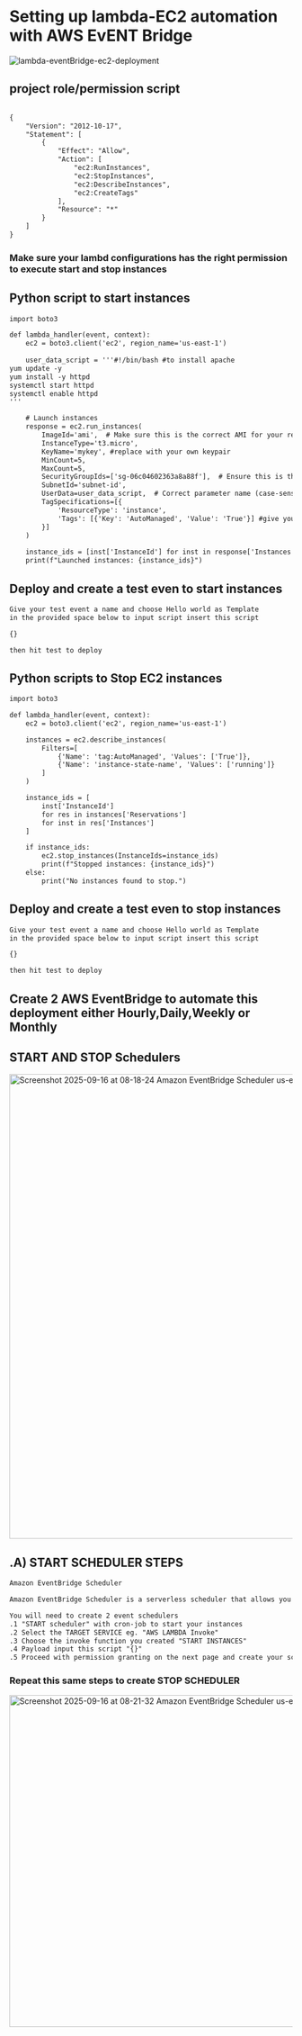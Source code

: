 # Setting up lambda-EC2 automation with AWS EvENT Bridge
![lambda-eventBridge-ec2-deployment](https://github.com/user-attachments/assets/abee8455-fddb-4ba5-97ad-02f2faa17bca)

## project role/permission script
```xml

{
	"Version": "2012-10-17",
	"Statement": [
		{
			"Effect": "Allow",
			"Action": [
				"ec2:RunInstances",
				"ec2:StopInstances",
				"ec2:DescribeInstances",
				"ec2:CreateTags"
			],
			"Resource": "*"
		}
	]
}
```


### Make sure your lambd configurations has the right permission to execute start and stop instances



## Python script to start instances
```xml 
import boto3

def lambda_handler(event, context):
    ec2 = boto3.client('ec2', region_name='us-east-1')
    
    user_data_script = '''#!/bin/bash #to install apache
yum update -y
yum install -y httpd
systemctl start httpd
systemctl enable httpd
'''

    # Launch instances
    response = ec2.run_instances(
        ImageId='ami',  # Make sure this is the correct AMI for your region
        InstanceType='t3.micro',
        KeyName='mykey', #replace with your own keypair
        MinCount=5,
        MaxCount=5,
        SecurityGroupIds=['sg-06c04602363a8a88f'],  # Ensure this is the ID, not the name (should be like 'sg-xxxxxxxx')
        SubnetId='subnet-id',
        UserData=user_data_script,  # Correct parameter name (case-sensitive)
        TagSpecifications=[{
            'ResourceType': 'instance',
            'Tags': [{'Key': 'AutoManaged', 'Value': 'True'}] #give your own key value pair{tags}
        }]
    )
    
    instance_ids = [inst['InstanceId'] for inst in response['Instances']]
    print(f"Launched instances: {instance_ids}")
```

## Deploy and create a test even to start instances
```xml
Give your test event a name and choose Hello world as Template
in the provided space below to input script insert this script

{}

then hit test to deploy
```

## Python scripts to Stop EC2 instances
```xml
import boto3

def lambda_handler(event, context):
    ec2 = boto3.client('ec2', region_name='us-east-1')

    instances = ec2.describe_instances(
        Filters=[
            {'Name': 'tag:AutoManaged', 'Values': ['True']},
            {'Name': 'instance-state-name', 'Values': ['running']}
        ]
    )

    instance_ids = [
        inst['InstanceId']
        for res in instances['Reservations']
        for inst in res['Instances']
    ]

    if instance_ids:
        ec2.stop_instances(InstanceIds=instance_ids)
        print(f"Stopped instances: {instance_ids}")
    else:
        print("No instances found to stop.")
```

## Deploy and create a test even to stop instances
```xml
Give your test event a name and choose Hello world as Template
in the provided space below to input script insert this script

{}

then hit test to deploy
```

## Create 2 AWS EventBridge to automate this deployment either Hourly,Daily,Weekly or Monthly
## START AND STOP Schedulers
<img width="1607" height="826" alt="Screenshot 2025-09-16 at 08-18-24 Amazon EventBridge Scheduler us-east-1" src="https://github.com/user-attachments/assets/b83ad989-bcb0-4da1-ba8b-7713756974f0" />

## .A) START SCHEDULER STEPS
```xml
Amazon EventBridge Scheduler

Amazon EventBridge Scheduler is a serverless scheduler that allows you to create, run, and manage tasks from one central, managed service. Highly scalable, EventBridge Scheduler allows you to schedule millions of tasks that can invoke any AWS service as a target.

You will need to create 2 event schedulers
.1 "START scheduler" with cron-job to start your instances
.2 Select the TARGET SERVICE eg. "AWS LAMBDA Invoke"
.3 Choose the invoke function you created "START INSTANCES"
.4 Payload input this script "{}"
.5 Proceed with permission granting on the next page and create your scheduler.
```

### Repeat this same steps to create STOP SCHEDULER
<img width="1603" height="590" alt="Screenshot 2025-09-16 at 08-21-32 Amazon EventBridge Scheduler us-east-1" src="https://github.com/user-attachments/assets/b94cf78d-75ae-4f8b-af48-72cfb539b28d" />


